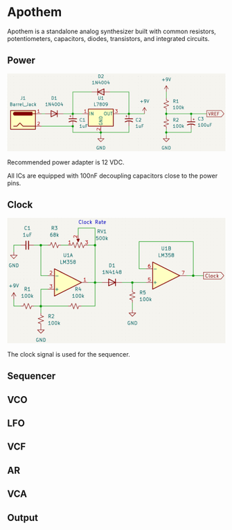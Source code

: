 # Apothem

Apothem is a standalone analog synthesizer built with common resistors, potentiometers, capacitors, diodes, transistors, and integrated circuits.

## Power

![power supply](images/power.png)

Recommended power adapter is 12 VDC.

All ICs are equipped with 100nF decoupling capacitors close to the power pins.

## Clock

![clock generator](images/clock.png)

The clock signal is used for the sequencer.

## Sequencer

## VCO

## LFO

## VCF

## AR

## VCA

## Output